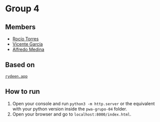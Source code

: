 # Group 4

## Members

- [Rocío Torres](https://github.com/gore26)
- [Vicente García](https://github.com/VicenteGM123)
- [Alfredo Medina](https://github.com/AlfreMK)

## Based on

[`rydeen.app`](https://rydeen.app/)

## How to run

1. Open your console and run `python3 -m http.server` or the equivalent with your python version inside the `pwa-grupo-04` folder.
2. Open your browser and go to `localhost:8000/index.html`.
